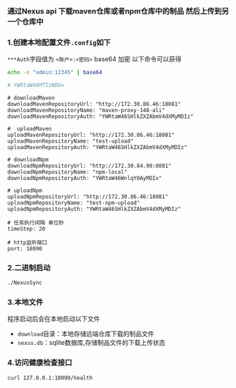 ### 通过Nexus api 下载maven仓库或者npm仓库中的制品 然后上传到另一个仓库中

### 1.创建本地配置文件`.config`如下
`***Auth`字段值为 `<账户>:<密码>` base64 加密 以下命令可以获得
```bash
echo -n "admin:12345" | base64 

# YWRtaW46MTIzNDU=
```
```
# downloadMaven
downloadMavenRepositoryUrl: "http://172.30.86.46:18081"
downloadMavenRepositoryName: "maven-proxy-148-ali"
downloadMavenRepositoryAuth: "YWRtaW46SHlkZXZAbmV4dXMyMDIz"

#  uploadMaven
uploadMavenRepositoryUrl: "http://172.30.86.46:18081"
uploadMavenRepositoryName: "test-upload"
uploadMavenRepositoryAuth: "YWRtaW46SHlkZXZAbmV4dXMyMDIz"

# downloadNpm
downloadNpmRepositoryUrl: "http://172.30.84.90:8081"
downloadNpmRepositoryName: "npm-local"
downloadNpmRepositoryAuth: "YWRtaW46WnlqY0AyMDIx"

# uploadNpm
uploadNpmRepositoryUrl: "http://172.30.86.46:18081"
uploadNpmRepositoryName: "test-npm-upload"
uploadNpmRepositoryAuth: "YWRtaW46SHlkZXZAbmV4dXMyMDIz"

# 任务执行间隔 单位秒
timeStep: 20

# http监听端口
port: 18090
```

### 2.二进制启动
```bash
./NexusSync
```

### 3.本地文件
程序启动后会在本地启动以下文件
- `download`目录：本地存储远端仓库下载的制品文件
- `nexus.db`：sqlite数据库,存储制品文件的下载上传状态

### 4.访问健康检查接口
```bash
curl 127.0.0.1:18090/health
```